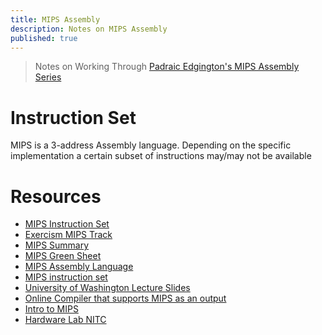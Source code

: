 ```yaml
---
title: MIPS Assembly
description: Notes on MIPS Assembly
published: true
---
```


> Notes on Working Through [Padraic Edgington's MIPS Assembly Series](https://www.youtube.com/watch?v=m1SukEtS4lc&list=PL1C2GgOjAF-KYdV5bH-xzoybEHreDZ3Kh)

# Instruction Set

MIPS is a 3-address Assembly language. Depending on the specific implementation a certain subset of instructions may/may not be available

# Resources

- [MIPS Instruction Set](http://www.cburch.com/cs/330/reading/mips-ref.pdf)
- [Exercism MIPS Track](https://exercism.org/tracks/mips)
- [MIPS Summary](https://www.cs.tufts.edu/comp/140/lectures/Day_3/mips_summary.pdf)
- [MIPS Green Sheet](https://courses.cs.washington.edu/courses/cse378/09au/MIPS_Green_Sheet.pdf)
- [MIPS Assembly Language](https://pages.cs.wisc.edu/~markhill/cs354/Fall2008/notes/MAL.instructions.html)
- [MIPS instruction set](https://www.dsi.unive.it/~gasparetto/materials/MIPS_Instruction_Set.pdf)
- [University of Washington Lecture Slides](https://courses.cs.washington.edu/courses/cse378/09wi/lectures/)
- [Online Compiler that supports MIPS as an output](https://godbolt.org/)
- [Intro to MIPS](https://bh-cookbook.github.io/mips-asm/learning-mips-assembly-part-1.html)
- [Hardware Lab NITC](https://hwlabnitc.github.io/MIPS/)
